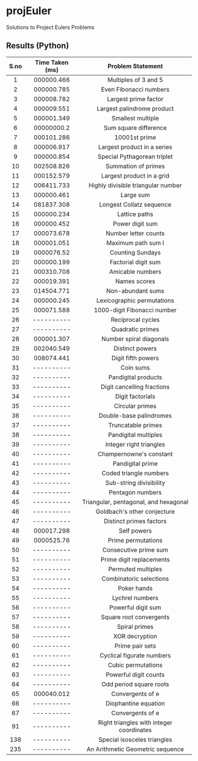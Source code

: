 # projEuler
Solutions to Project Eulers Problems


## Results (Python)

|    S.no   |  Time Taken (ms) |      Problem Statement      |
|:---------:|:----------------:|:----------------:|
|      1    |    000000.466    |     Multiples of 3 and 5    |
|      2    |    000000.785    |     Even Fibonacci numbers    |
|      3    |    000008.782    |     Largest prime factor    |
|      4    |    000009.551    |     Largest palindrome product    |
|      5    |    000001.349    |     Smallest multiple    |
|      6    |    00000000.2    |     Sum square difference   |
|      7    |    000101.286    |     10001st prime    |
|      8    |    000006.917    |     Largest product in a series   |
|      9    |    000000.854    |     Special Pythagorean triplet    |
|     10    |    002508.826    |     Summation of primes    |
|     11    |    000152.579    |     Largest product in a grid    |
|     12    |    006411.733    |     Highly divisible triangular number    |
|     13    |    000000.461    |     Large sum    |
|     14    |    081837.308    |     Longest Collatz sequence    |
|     15    |    000000.234    |     Lattice paths    |
|     16    |    000000.452    |     Power digit sum    |
|     17    |    000073.678    |     Number letter counts    |
|     18    |    000001.051    |     Maximum path sum I    |
|     19    |    0000076.52  |     Counting Sundays    |
|     20    |    000000.199    |     Factorial digit sum    |
|     21    |    000310.708    |     Amicable numbers    |
|     22    |    000019.391    |     Names scores    |
|     23    |    014504.771    |     Non-abundant sums    |
|     24    |    000000.245    |     Lexicographic permutations    |
|     25    |    000071.588    |     1000-digit Fibonacci number   |
|     26    |    ----------    |     Reciprocal cycles    |
|     27    |    ----------    |     Quadratic primes    |
|     28    |    000001.307    |     Number spiral diagonals    |
|     29    |    002040.549    |     Distinct powers    |
|     30    |    008074.441    |     Digit fifth powers    |
|     31    |    ----------    |     Coin sums    |
|     32    |    ----------    |     Pandigital products    |
|     33    |    ----------    |     Digit cancelling fractions    |
|     34    |    ----------    |     Digit factorials    |
|     35    |    ----------    |     Circular primes    |
|     36    |    ----------    |     Double-base palindromes    |
|     37    |    ----------    |     Truncatable primes    |
|     38    |    ----------    |     Pandigital multiples    |
|     39    |    ----------    |     Integer right triangles    |
|     40    |    ----------    |     Champernowne's constant   |
|     41    |    ----------    |     Pandigital prime    |
|     42    |    ----------    |     Coded triangle numbers    |
|     43    |    ----------    |     Sub-string divisibility    |
|     44    |    ----------    |     Pentagon numbers    |
|     45    |    ----------    |     Triangular, pentagonal, and hexagonal|
|     46    |    ----------    |     Goldbach's other conjecture    |
|     47    |    ----------    |     Distinct primes factors    |
|     48    |    000017.298    |     Self powers    |
|     49    |    0000525.76    |     Prime permutations    |
|     50    |    ----------    |     Consecutive prime sum    |
|     51    |    ----------    |     Prime digit replacements    |
|     52    |    ----------    |     Permuted multiples    |
|     53    |    ----------    |     Combinatoric selections    |
|     54    |    ----------    |     Poker hands    |
|     55    |    ----------    |     Lychrel numbers    |
|     56    |    ----------    |     Powerful digit sum    |
|     57    |    ----------    |     Square root convergents    |
|     58    |    ----------    |     Spiral primes    |
|     59    |    ----------    |     XOR decryption    |
|     60    |    ----------    |     Prime pair sets    |
|     61    |    ----------    |     Cyclical figurate numbers    |
|     62    |    ----------    |     Cubic permutations    |
|     63    |    ----------    |     Powerful digit counts    |
|     64    |    ----------    |     Odd period square roots    |
|     65    |    000040.012    |     Convergents of e    |
|     66    |    ----------    |     Diophantine equation    |
|     67    |    ----------    |     Convergents of e    |
|     91    |    ----------    |     Right triangles with integer coordinates    |
|    138    |    ----------    |     Special isosceles triangles    |
|    235    |    ----------    |     An Arithmetic Geometric sequence    |

